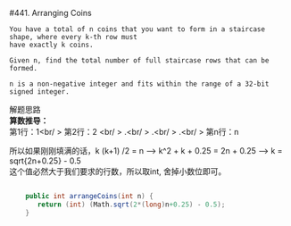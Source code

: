 #441. Arranging Coins

	You have a total of n coins that you want to form in a staircase shape, where every k-th row must 
	have exactly k coins.

	Given n, find the total number of full staircase rows that can be formed.

	n is a non-negative integer and fits within the range of a 32-bit signed integer.


解题思路<br/>
**算数推导：** <br/>
  第1行：1<br/ >
  第2行：2 <br/ >
  .<br/ >
  .<br/ >
  .<br/ >
  第n行：n

所以如果刚刚填满的话，k (k+1) /2 = n  --> k^2 + k + 0.25 = 2n + 0.25 --> k = sqrt{2n+0.25} - 0.5 <br/>
这个值必然大于我们要求的行数，所以取int, 舍掉小数位即可。

```csharp

    public int arrangeCoins(int n) { 
       return (int) (Math.sqrt(2*(long)n+0.25) - 0.5); 
    }

```
